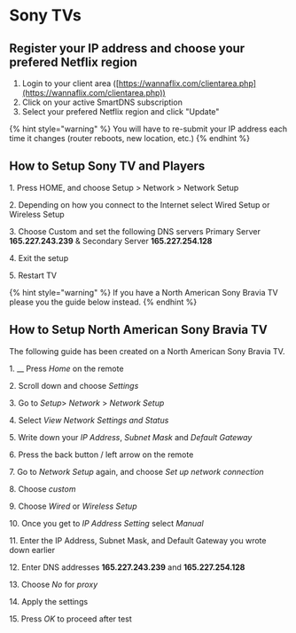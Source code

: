 # Sony TVs

## Register your IP address and choose your prefered Netflix region

1. Login to your client area ([https://wannaflix.com/clientarea.php](https://wannaflix.com/clientarea.php))
2. Click on your active SmartDNS subscription
3. Select your prefered Netflix region and click "Update"

{% hint style="warning" %}
You will have to re-submit your IP address each time it changes (router reboots, new location, etc.)
{% endhint %}

## How to Setup Sony TV and Players

1\. Press HOME, and choose Setup > Network > Network Setup&#x20;

2\. Depending on how you connect to the Internet select Wired Setup or Wireless Setup&#x20;

3\. Choose Custom and set the following DNS servers Primary Server **165.227.243.239** & Secondary Server **165.227.254.128**

4\. Exit the setup&#x20;

5\. Restart TV

{% hint style="warning" %}
If you have a North American Sony Bravia TV please you the guide below instead.
{% endhint %}

## How to Setup North American Sony Bravia TV

The following guide has been created on a North American Sony Bravia TV.

1\. __ Press  _Home_ on the remote

2\. Scroll down and choose  _Settings_

3\. Go to _Setup_> _Network_ > _Network Setup_

4\. Select _View Network Settings and Status_

5\. Write down your _IP Address_, _Subnet Mask_ and _Default Gateway_

6\. Press the back button / left arrow on the remote

7\. Go to  _Network Setup_ again, and choose  _Set up network connection_

8\. Choose  _custom_

9\. Choose  _Wired_ or  _Wireless Setup_

10\. Once you get to  _IP Address Setting_ select _Manual_

11\. Enter the IP Address, Subnet Mask, and Default Gateway you wrote down earlier

12\. Enter DNS addresses  **165.227.243.239** and **165.227.254.128**

13\. Choose _No_ for _proxy_

14\. Apply the settings

15\. Press _OK_ to proceed after test
